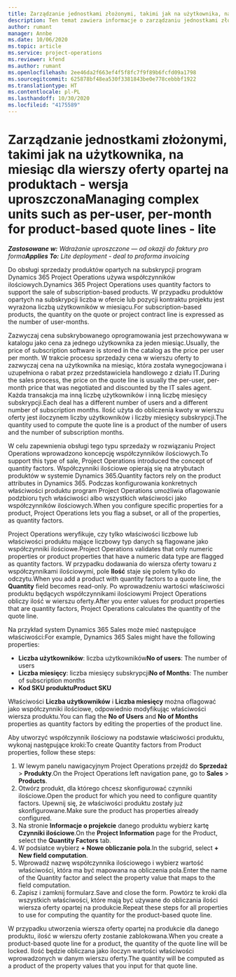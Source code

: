 ```yaml
---
title: Zarządzanie jednostkami złożonymi, takimi jak na użytkownika, na miesiąc dla wierszy oferty opartej na produktach - wersja uproszczona
description: Ten temat zawiera informacje o zarządzaniu jednostkami złożonymi w wierszu oferty opartej na produktach.
author: rumant
manager: Annbe
ms.date: 10/06/2020
ms.topic: article
ms.service: project-operations
ms.reviewer: kfend
ms.author: rumant
ms.openlocfilehash: 2ee46da2f663ef4f5f8fc7f9f89b6fcfd09a1798
ms.sourcegitcommit: 625878bf48ea530f3381843be0e778cebbbf1922
ms.translationtype: HT
ms.contentlocale: pl-PL
ms.lasthandoff: 10/30/2020
ms.locfileid: "4175589"
---
```

# <a name="managing-complex-units-such-as-per-user-per-month-for-product-based-quote-lines---lite"></a><span data-ttu-id="62880-103">Zarządzanie jednostkami złożonymi, takimi jak na użytkownika, na miesiąc dla wierszy oferty opartej na produktach - wersja uproszczona</span><span class="sxs-lookup"><span data-stu-id="62880-103">Managing complex units such as per-user, per-month for product-based quote lines - lite</span></span>

<span data-ttu-id="62880-104">_**Zastosowane w:** Wdrażanie uproszczone — od okazji do faktury pro forma_</span><span class="sxs-lookup"><span data-stu-id="62880-104">_**Applies To:** Lite deployment - deal to proforma invoicing_</span></span>

<span data-ttu-id="62880-105">Do obsługi sprzedaży produktów opartych na subskrypcji program Dynamics 365 Project Operations używa współczynników ilościowych.</span><span class="sxs-lookup"><span data-stu-id="62880-105">Dynamics 365 Project Operations uses quantity factors to support the sale of subscription-based products.</span></span> <span data-ttu-id="62880-106">W przypadku produktów opartych na subskrypcji liczba w ofercie lub pozycji kontraktu projektu jest wyrażona liczbą użytkowników w miesiącu.</span><span class="sxs-lookup"><span data-stu-id="62880-106">For subscription-based products, the quantity on the quote or project contract line is expressed as the number of user-months.</span></span>

<span data-ttu-id="62880-107">Zazwyczaj cena subskrybowanego oprogramowania jest przechowywana w katalogu jako cena za jednego użytkownika za jeden miesiąc.</span><span class="sxs-lookup"><span data-stu-id="62880-107">Usually, the price of subscription software is stored in the catalog as the price per user per month.</span></span> <span data-ttu-id="62880-108">W trakcie procesu sprzedaży cena w wierszu oferty to zazwyczaj cena na użytkownika na miesiąc, która została wynegocjowana i uzupełniona o rabat przez przedstawiciela handlowego z działu IT.</span><span class="sxs-lookup"><span data-stu-id="62880-108">During the sales process, the price on the quote line is usually the per-user, per-month price that was negotiated and discounted by the IT sales agent.</span></span> <span data-ttu-id="62880-109">Każda transakcja ma inną liczbę użytkowników i inną liczbę miesięcy subskrypcji.</span><span class="sxs-lookup"><span data-stu-id="62880-109">Each deal has a different number of users and a different number of subscription months.</span></span> <span data-ttu-id="62880-110">Ilość użyta do obliczenia kwoty w wierszu oferty jest iloczynem liczby użytkowników i liczby miesięcy subskrypcji.</span><span class="sxs-lookup"><span data-stu-id="62880-110">The quantity used to compute the quote line is a product of the number of users and the number of subscription months.</span></span>

<span data-ttu-id="62880-111">W celu zapewnienia obsługi tego typu sprzedaży w rozwiązaniu Project Operations wprowadzono koncepcję współczynników ilościowych.</span><span class="sxs-lookup"><span data-stu-id="62880-111">To support this type of sale, Project Operations introduced the concept of quantity factors.</span></span> <span data-ttu-id="62880-112">Współczynniki ilościowe opierają się na atrybutach produktów w systemie Dynamics 365.</span><span class="sxs-lookup"><span data-stu-id="62880-112">Quantity factors rely on the product attributes in Dynamics 365.</span></span> <span data-ttu-id="62880-113">Podczas konfigurowania konkretnych właściwości produktu program Project Operations umożliwia oflagowanie podzbioru tych właściwości albo wszystkich właściwości jako współczynników ilościowych.</span><span class="sxs-lookup"><span data-stu-id="62880-113">When you configure specific properties for a product, Project Operations lets you flag a subset, or all of the properties, as quantity factors.</span></span>

<span data-ttu-id="62880-114">Project Operations weryfikuje, czy tylko właściwości liczbowe lub właściwości produktu mające liczbowy typ danych są flagowane jako współczynniki ilościowe.</span><span class="sxs-lookup"><span data-stu-id="62880-114">Project Operations validates that only numeric properties or product properties that have a numeric data type are flagged as quantity factors.</span></span> <span data-ttu-id="62880-115">W przypadku dodawania do wiersza oferty towaru z współczynnikami ilościowymi, pole **Ilość** staje się polem tylko do odczytu.</span><span class="sxs-lookup"><span data-stu-id="62880-115">When you add a product with quantity factors to a quote line, the **Quantity** field becomes read-only.</span></span> <span data-ttu-id="62880-116">Po wprowadzeniu wartości właściwości produktu będących współczynnikami ilościowymi Project Operations obliczy ilość w wierszu oferty.</span><span class="sxs-lookup"><span data-stu-id="62880-116">After you enter values for product properties that are quantity factors, Project Operations calculates the quantity of the quote line.</span></span>

<span data-ttu-id="62880-117">Na przykład system Dynamics 365 Sales może mieć następujące właściwości:</span><span class="sxs-lookup"><span data-stu-id="62880-117">For example, Dynamics 365 Sales might have the following properties:</span></span>

- <span data-ttu-id="62880-118">**Liczba użytkowników**: liczba użytkowników</span><span class="sxs-lookup"><span data-stu-id="62880-118">**No of users**: The number of users</span></span>
- <span data-ttu-id="62880-119">**Liczba miesięcy**: liczba miesięcy subskrypcji</span><span class="sxs-lookup"><span data-stu-id="62880-119">**No of Months**: The number of subscription months</span></span>
- <span data-ttu-id="62880-120">**Kod SKU produktu**</span><span class="sxs-lookup"><span data-stu-id="62880-120">**Product SKU**</span></span>

<span data-ttu-id="62880-121">Właściwości **Liczba użytkowników** i **Liczba miesięcy** można oflagować jako współczynniki ilościowe, odpowiednio modyfikując właściwości wiersza produktu.</span><span class="sxs-lookup"><span data-stu-id="62880-121">You can flag the **No of Users** and **No of Months** properties as quantity factors by editing the properties of the product line.</span></span>

<span data-ttu-id="62880-122">Aby utworzyć współczynnik ilościowy na podstawie właściwości produktu, wykonaj następujące kroki:</span><span class="sxs-lookup"><span data-stu-id="62880-122">To create Quantity factors from Product properties, follow these steps:</span></span>

1. <span data-ttu-id="62880-123">W lewym panelu nawigacyjnym Project Operations przejdź do **Sprzedaż** > **Produkty**.</span><span class="sxs-lookup"><span data-stu-id="62880-123">On the Project Operations left navigation pane, go to **Sales** > **Products**.</span></span>
2. <span data-ttu-id="62880-124">Otwórz produkt, dla którego chcesz skonfigurować czynniki ilościowe.</span><span class="sxs-lookup"><span data-stu-id="62880-124">Open the product for which you need to configure quantity factors.</span></span> <span data-ttu-id="62880-125">Upewnij się, że właściwości produktu zostały już skonfigurowane.</span><span class="sxs-lookup"><span data-stu-id="62880-125">Make sure the product has properties already configured.</span></span>
3. <span data-ttu-id="62880-126">Na stronie **Informacje o projekcie** danego produktu wybierz kartę **Czynniki ilościowe**.</span><span class="sxs-lookup"><span data-stu-id="62880-126">On the **Project Information** page for the Product, select the **Quantity Factors** tab.</span></span>
4. <span data-ttu-id="62880-127">W podsiatce wybierz **+ Nowe obliczanie pola**.</span><span class="sxs-lookup"><span data-stu-id="62880-127">In the subgrid, select **+ New field computation**.</span></span>
5. <span data-ttu-id="62880-128">Wprowadź nazwę współczynnika ilościowego i wybierz wartość właściwości, która ma być mapowana na obliczenia pola.</span><span class="sxs-lookup"><span data-stu-id="62880-128">Enter the name of the Quantity factor and select the property value that maps to the field computation.</span></span>
6. <span data-ttu-id="62880-129">Zapisz i zamknij formularz.</span><span class="sxs-lookup"><span data-stu-id="62880-129">Save and close the form.</span></span> <span data-ttu-id="62880-130">Powtórz te kroki dla wszystkich właściwości, które mają być używane do obliczania ilości wiersza oferty opartej na produkcie.</span><span class="sxs-lookup"><span data-stu-id="62880-130">Repeat these steps for all properties to use for computing the quantity for the product-based quote line.</span></span>

<span data-ttu-id="62880-131">W przypadku utworzenia wiersza oferty opartej na produkcie dla danego produktu, ilość w wierszu oferty zostanie zablokowana.</span><span class="sxs-lookup"><span data-stu-id="62880-131">When you create a product-based quote line for a product, the quantity of the quote line will be locked.</span></span> <span data-ttu-id="62880-132">Ilość będzie obliczana jako iloczyn wartości właściwości wprowadzonych w danym wierszu oferty.</span><span class="sxs-lookup"><span data-stu-id="62880-132">The quantity will be computed as a product of the property values that you input for that quote line.</span></span>
